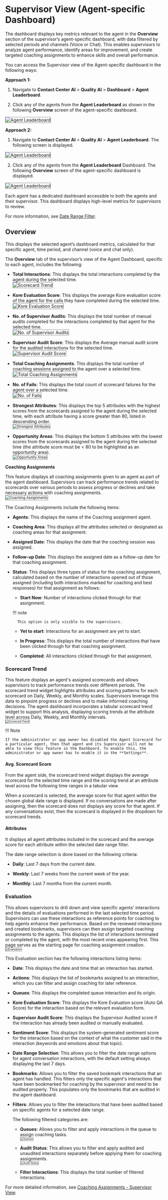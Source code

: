 # Supervisor View (Agent-specific Dashboard)

The dashboard displays key metrics relevant to the agent in the **Overview** section of the supervisor’s agent-specific dashboard, with data filtered by selected periods and channels (Voice or Chat). This enables supervisors to analyze agent performance, identify areas for improvement, and create targeted coaching assignments to enhance skills and overall performance.

You can access the Supervisor view of the Agent-specific dashboard in the following ways:

**Approach 1:**

1. Navigate to **Contact Center AI** > **Quality AI** > **Dashboard** > **Agent Leaderboard**. 

2. Click any of the agents from the **Agent Leaderboard** as shown in the following **Overview** screen of the agent-specific dashboard.  
<img src="../agent-leaderboard/images/agent-leaderboard-dashboard.png" alt="Agent Leaderboard" title="Agent Leaderboard" style="border: 1px solid gray; zoom:100%;">

**Approach 2:**

1. Navigate to **Contact Center AI** > **Quality AI** > **Agent Leaderboard**. The following screen is displayed.  
<img src="../agent-leaderboard/images/agent-leaderboard-default.png" alt="Agent Leaderboard" title="Agent Leaderboard" style="border: 1px solid gray; zoom:100%;">

2. Click any of the agents from the **Agent Leaderboard** Dashboard. The following **Overview** screen of the agent-specific dashboard is displayed.   
<img src="../agent-leaderboard/images/agent-leaderboard-overview.png" alt="Agent Leaderboard" title="Agent Leaderboard" style="border: 1px solid gray; zoom:100%;">

Each agent has a dedicated dashboard accessible to both the agents and their supervisor. This dashboard displays high-level metrics for supervisors to review.

For more information, see [Date Range Filter](../https:/docs.kore.ai/xo/quality-management/analyze/dashboard/#date-range-filter). 

## Overview

This displays the selected agent’s dashboard metrics, calculated for that specific agent, time period, and channel (voice and chat only).  

The **Overview** tab of the supervisor’s view of the Agent Dashboard, specific to each agent, includes the following:

* **Total Interactions**: This displays the total interactions completed by the agent during the selected time.     
    <img src="../agent-leaderboard/images/total-interactions.png" alt="Scorecard Trend" title="Scorecard Trend" style="border: 1px solid gray; zoom:100%;">

* **Kore Evaluation Score**: This displays the average Kore evaluation score of the agent for the calls they have completed during the selected time.    
    <img src="../agent-leaderboard/images/kore-evaluation-score.png" alt="Kore Evaluation Score" title="Kore Evaluation Score" style="border: 1px solid gray; zoom:100%;">

* **No. of Supervisor Audits**: This displays the total number of manual audits completed for the interactions completed by that agent for the selected time.     
    <img src="../agent-leaderboard/images/No-of-supervisor-audits.png" alt="No. of Supervisor Audits" title="No. of Supervisor Audits" style="border: 1px solid gray; zoom:100%;">

* **Supervisor Audit Score**: This displays the Average manual audit score for the audited interactions for the selected time.   
    <img src="../agent-leaderboard/images/supervisor-audit-score.png" alt="Supervisor Audit Score" title="Supervisor Audit Score" style="border: 1px solid gray; zoom:100%;">

* **Total Coaching Assignments**: This displays the total number of coaching sessions assigned to the agent over a selected time.   
    <img src="../agent-leaderboard/images/total-coaching-assignemnts.png" alt="Total Coaching Assignments" title="Total Coaching Assignments" style="border: 1px solid gray; zoom:100%;">

* **No. of Fails**: This displays the total count of scorecard failures for the agent over a selected time.   
    <img src="../agent-leaderboard/images/No-of-fails.png" alt="No. of Fails" title="No. of Fails" style="border: 1px solid gray; zoom:100%;">

* **Strongest Attributes**: This displays the top 5 attributes with the highest scores from the scorecards assigned to the agent during the selected time, with each attribute having a score greater than 80, listed in descending order.    
    <img src="../agent-leaderboard/images/strongest-attributes.png" alt="Strongest Attributes" title="Strongest Attributes" style="border: 1px solid gray; zoom:80%;">

* **Opportunity Areas**: This displays the bottom 5 attributes with the lowest scores from the scorecards assigned to the agent during the selected time (the attribute score must be &lt; 80 to be highlighted as an opportunity area).    
    <img src="../agent-leaderboard/images/opportunity-areas.png" alt="Opportunity Areas" title="Opportunity Areas" style="border: 1px solid gray; zoom:80%;">

**Coaching Assignments**

This feature displays all coaching assignments given to an agent as part of the agent dashboard. Supervisors can track performance trends related to scorecards over various periods to assess progress or declines and take necessary actions with coaching assignments.   
<img src="../agent-leaderboard/images/coaching-assignments.png" alt="Coaching Assignments" title="Coaching Assignments" style="border: 1px solid gray; zoom:80%;">

The Coaching Assignments include the following items:

* **Agents**: This displays the name of the Coaching assignment agent.

* **Coaching Area**: This displays all the attributes selected or designated as coaching areas for that assignment.  

* **Assigned Date**: This displays the date that the coaching session was assigned.

* **Follow-up Date**: This displays the assigned date as a follow-up date for that coaching assignment.

* **Status**: This displays three types of status for the coaching assignment, calculated based on the number of interactions opened out of those assigned (including both interactions marked for coaching and best responses) for that assignment as follows:

    * **Start Now**: Number of interactions clicked through for that assignment. 
    
    !!! note
            
        This option is only visible to the supervisors.
       
    * **Yet to start**: Interactions for an assignment are yet to start.

    * **In Progress**: This displays the total number of interactions that have been clicked through for that coaching assignment.

    * **Completed**: All interactions clicked through for that assignment.

### Scorecard Trend

This feature displays an agent's assigned scorecards and allows supervisors to track performance trends over different periods. The scorecard trend widget highlights attributes and scoring patterns for each scorecard on Daily, Weekly, and Monthly scales. Supervisors leverage this data to pinpoint progress or declines and to make informed coaching decisions. The agent dashboard incorporates a tabular scorecard trend widget to support this analysis, displaying scoring trends at the attribute level across Daily, Weekly, and Monthly intervals.   
<img src="../agent-leaderboard/images/scorecard-trend.png" alt="Scorecard Trend" title="Scorecard Trend" style="border: 1px solid gray; zoom:60%;">

!!! Note

    If the administrator or app owner has disabled the Agent Scorecard for a particular agent, then that agent and its Supervisor will not be able to view this feature in the Dashboard. To enable this, the administrator or app owner has to enable it in the **Settings**.

#### Avg. Scorecard Score

From the agent side, the scorecard trend widget displays the average scorecard for the selected time range and the scoring trend at an attribute level across the following time ranges in a tabular view.

When a scorecard is selected, the average score for that agent within the chosen global date range is displayed. If no conversations are made after assigning, then the scorecard does not displays any score for that agent. If any conversations exist, then the scorecard is displayed in the dropdown for scorecard trends.

#### Attributes

It displays all agent attributes included in the scorecard and the average score for each attribute within the selected date range filter.

The date range selection is done based on the following criteria:

* **Daily**: Last 7 days from the current date.

* **Weekly**: Last 7 weeks from the current week of the year.

* **Monthly**: Last 7 months from the current month.

### Evaluation

This allows supervisors to drill down and view specific agents' interactions and the details of evaluations performed in the last selected time period. Supervisors can use these interactions as reference points for coaching to help agents enhance their performance. Based on the reviewed interactions and created bookmarks, supervisors can then assign targeted coaching assignments to the agents. This displays the list of interactions terminated or completed by the agent, with the most recent ones appearing first. This page serves as the starting page for coaching assignment creation.     
<img src="../agent-leaderboard/images/evaluation.png" alt="Evaluation" title="Evaluation" style="border: 1px solid gray; zoom:60%;">

This Evaluation section has the following interactions listing items:

* **Date**: This displays the date and time that an interaction has started.

* **Actions**: This displays the list of bookmarks assigned to an interaction, which you can filter and assign coaching for later reference.

* **Queues**: This displays the completed queue interaction and its origin.

* **Kore Evaluation Score**: This displays the Kore Evaluation score (Auto QA Score) for the interaction based on the relevant evaluation form.

* **Supervisor Audit Score**: This displays the Supervisor Audited score if the interaction has already been audited or manually evaluated.

* **Sentiment Score**: This displays the system-generated sentiment score for the interaction based on the context of what the customer said in the interaction (keywords and emotions about that topic).

* **Date Range Selection**: This allows you to filter the date range options for agent conversation interactions, with the default setting always displaying the last 7 days.

* **Bookmarks**: Allows you to filter the saved bookmark interactions that an agent has handled. This filters only the specific agent's interactions that have been bookmarked for coaching by the supervisor and need to be audited properly. This populates only the bookmarks that are audited in the agent dashboard.

* **Filters**: Allows you to filter the interactions that have been audited based on specific agents for a selected date range.

    The following filtered categories are:

    * **Queues**: Allows you to filter and apply interactions in the queue to assign coaching tasks.       
       <img src="../agent-leaderboard/images/filter-queue.png" alt="Queues" title="Queues" style="border: 1px solid gray; zoom:60%;">

    * **Audit Status**: This allows you to filter and apply audited and unaudited interactions separately before applying them for coaching assignments.       
       <img src="../agent-leaderboard/images/filter-audit-status.png" alt="Audit Status" title="Audit Status" style="border: 1px solid gray; zoom:60%;">

    * **Filter Interactions**: This displays the total number of filtered interactions.

For more detailed information, see [Coaching Assignments - Supervisor View](https://docs.kore.ai/xo/quality-management/coach/coaching-assignments-supervisor-view/).
